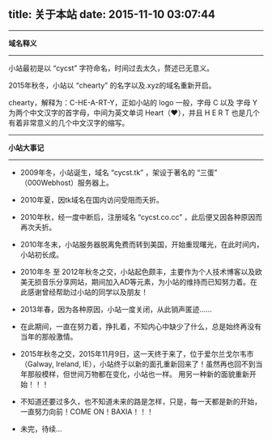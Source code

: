 title: 关于本站
date: 2015-11-10 03:07:44
---

----------

**域名释义**

----------


小站最初是以 “cycst” 字符命名，时间过去太久，赘述已无意义。

2015年秋冬，小站以 “chearty” 的名字以及.xyz的域名重新开启。

chearty，解释为：C-HE-A-RT-Y，正如小站的 logo 一般，字母 C 以及 字母 Y 为两个中文汉字的首字母，中间为英文单词 Heart（❤），并且 H E R T 也是几个有着非常意义的几个中文汉字的缩写。

----------

**小站大事记**

----------

* 2009年冬，小站诞生，域名 “cycst.tk” ，架设于著名的 “三蛋” （000Webhost）服务器上。

* 2010年夏，因tk域名在国内访问受阻而夭折。

* 2010年秋，经一度中断后，注册域名 “cycst.co.cc” ，此后便又因各种原因而再次夭折。

* 2010年冬末，小站服务器脱离免费而转到美国，开始重现曙光，在此时间内，小站初长成。

* 2010年冬 至 2012年秋冬之交，小站起色颇丰，主要作为个人技术博客以及欧美无损音乐分享网站，期间加入AD等元素，为小站的维持而已知努力着。在此感谢曾经帮助过小站的同学以及朋友！

* 2013年春，因为各种原因，小站一度关闭，从此销声匿迹......

* 在此期间，一直在努力着，挣扎着，不知内心中缺少了什么，总是始终再没有当年的那般激情。

* 2015年秋冬之交，2015年11月9日，这一天终于来了，位于爱尔兰戈尔韦市（Galway, Ireland, IE），小站终于以新的面孔重新回来了！虽然再也回不到当年那般模样，但世间万物都在变化，小站也一样。 用另一种新的面貌重新开始！！！

* 不知道还要过多久，也不知道未来的路是怎样，只是，每一天都是新的开始，一直努力向前！COME ON！BAXIA！！！

* 未完，待续... 